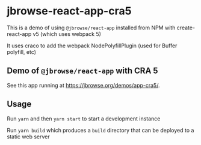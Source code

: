 # jbrowse-react-app-cra5

This is a demo of using `@jbrowse/react-app` installed from NPM with
create-react-app v5 (which uses webpack 5)

It uses craco to add the webpack NodePolyfillPlugin (used for Buffer polyfill,
etc)

## Demo of `@jbrowse/react-app` with CRA 5

See this app running at https://jbrowse.org/demos/app-cra5/.

## Usage

Run `yarn` and then `yarn start` to start a development instance

Run `yarn build` which produces a `build` directory that can be deployed to a
static web server

